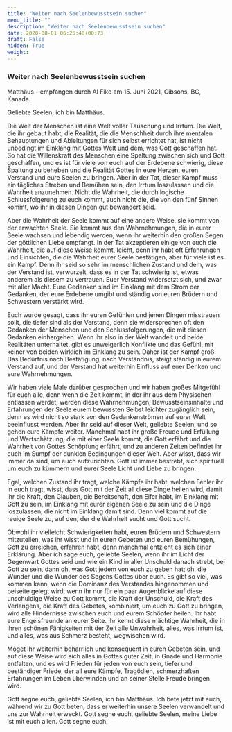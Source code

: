 ```yaml
---
title: "Weiter nach Seelenbewusstsein suchen"
menu_title: ""
description: "Weiter nach Seelenbewusstsein suchen"
date: 2020-08-01 06:25:48+00:73
draft: False
hidden: True
weight:
---
```

### Weiter nach Seelenbewusstsein suchen

Matthäus - empfangen durch Al Fike am 15. Juni 2021, Gibsons, BC, Kanada.

Geliebte Seelen, ich bin Matthäus.

Die Welt der Menschen ist eine Welt voller Täuschung und Irrtum. Die Welt, die ihr gebaut habt, die Realität, die die Menschheit durch ihre mentalen Behauptungen und Ableitungen für sich selbst errichtet hat, ist nicht unbedingt im Einklang mit Gottes Welt und dem, was Gott geschaffen hat. So hat die Willenskraft des Menschen eine Spaltung zwischen sich und Gott geschaffen, und es ist für viele von euch auf der Erdebene schwierig, diese Spaltung zu beheben und die Realität Gottes in eure Herzen, euren Verstand und eure Seelen zu bringen. Aber in der Tat, dieser Kampf muss ein tägliches Streben und Bemühen sein, den Irrtum loszulassen und die Wahrheit anzunehmen. Nicht die Wahrheit, die durch logische Schlussfolgerung zu euch kommt, auch nicht die, die von den fünf Sinnen kommt, wo ihr in diesen Dingen gut bewandert seid.

Aber die Wahrheit der Seele kommt auf eine andere Weise, sie kommt von der erwachten Seele. Sie kommt aus den Wahrnehmungen, die in eurer Seele wachsen und lebendig werden, wenn ihr weiterhin den großen Segen der göttlichen Liebe empfangt. In der Tat akzeptieren einige von euch die Wahrheit, die auf diese Weise kommt, leicht, denn ihr habt oft Erfahrungen und Einsichten, die die Wahrheit eurer Seele bestätigen, aber für viele ist es ein Kampf. Denn ihr seid so sehr im menschlichen Zustand und dem, was der Verstand ist, verwurzelt, dass es in der Tat schwierig ist, etwas anderem als diesem zu vertrauen. Euer Verstand widersetzt sich, und zwar mit aller Macht. Eure Gedanken sind im Einklang mit dem Strom der Gedanken, der eure Erdebene umgibt und ständig von euren Brüdern und Schwestern verstärkt wird.

Euch wurde gesagt, dass ihr euren Gefühlen und jenen Dingen misstrauen sollt, die tiefer sind als der Verstand, denn sie widersprechen oft den Gedanken der Menschen und den Schlussfolgerungen, die mit diesen Gedanken einhergehen. Wenn ihr also in der Welt wandelt und beide Realitäten unterhaltet, gibt es unweigerlich Konflikte und das Gefühl, mit keiner von beiden wirklich im Einklang zu sein. Daher ist der Kampf groß. Das Bedürfnis nach Bestätigung, nach Verständnis, steigt ständig in eurem Verstand auf, und der Verstand hat weiterhin Einfluss auf euer Denken und eure Wahrnehmungen.

Wir haben viele Male darüber gesprochen und wir haben großes Mitgefühl für euch alle, denn wenn die Zeit kommt, in der ihr aus dem Physischen entlassen werdet, werden diese Wahrnehmungen, Bewusstseinsinhalte und Erfahrungen der Seele eurem bewussten Selbst leichter zugänglich sein, denn es wird nicht so stark von den Gedankenströmen auf eurer Welt beeinflusst werden. Aber ihr seid auf dieser Welt, geliebte Seelen, und so gehen eure Kämpfe weiter. Manchmal habt ihr große Freude und Erfüllung und Wertschätzung, die mit einer Seele kommt, die Gott erfährt und die Wahrheit von Gottes Schöpfung erfährt, und zu anderen Zeiten befindet ihr euch im Sumpf der dunklen Bedingungen dieser Welt. Aber wisst, dass wir immer da sind, um euch aufzurichten. Gott ist immer bestrebt, sich spirituell um euch zu kümmern und eurer Seele Licht und Liebe zu bringen.

Egal, welchen Zustand ihr tragt, welche Kämpfe ihr habt, welchen Fehler ihr in euch tragt, wisst, dass Gott mit der Zeit all diese Dinge heilen wird, damit ihr die Kraft, den Glauben, die Bereitschaft, den Eifer habt, im Einklang mit Gott zu sein, im Einklang mit eurer eigenen Seele zu sein und die Dinge loszulassen, die nicht im Einklang damit sind. Denn viel kommt auf die reuige Seele zu, auf den, der die Wahrheit sucht und Gott sucht.

Obwohl ihr vielleicht Schwierigkeiten habt, euren Brüdern und Schwestern mitzuteilen, was ihr wisst und in euren Gebeten und euren Bemühungen, Gott zu erreichen, erfahren habt, denn manchmal entzieht es sich einer Erklärung. Aber ich sage euch, geliebte Seelen, wenn ihr im Licht der Gegenwart Gottes seid und wie ein Kind in aller Unschuld danach strebt, bei Gott zu sein, dann oh, was Gott jedem von euch zu geben hat; oh, die Wunder und die Wunder des Segens Gottes über euch. Es gibt so viel, was kommen kann, wenn die Dominanz des Verstandes hingenommen und beiseite gelegt wird, wenn ihr nur für ein paar Augenblicke auf diese unschuldige Weise zu Gott kommt, die Kraft der Unschuld, die Kraft des Verlangens, die Kraft des Gebetes, kombiniert, um euch zu Gott zu bringen, wird alle Hindernisse zwischen euch und eurem Schöpfer heilen. Ihr habt eure Engelsfreunde an eurer Seite. Ihr kennt diese mächtige Wahrheit, die in ihren schönen Fähigkeiten mit der Zeit alle Unwahrheit, alles, was Irrtum ist, und alles, was aus Schmerz besteht, wegwischen wird. 

Möget ihr weiterhin beharrlich und konsequent in euren Gebeten sein, und auf diese Weise wird sich alles in Gottes guter Zeit, in Gnade und Harmonie entfalten, und es wird Frieden für jeden von euch sein, tiefer und beständiger Friede, der all eure Kämpfe, Tragödien, schmerzhaften Erfahrungen im Leben überwinden und an seiner Stelle Freude bringen wird.

Gott segne euch, geliebte Seelen, ich bin Matthäus. Ich bete jetzt mit euch, während wir zu Gott beten, dass er weiterhin unsere Seelen verwandelt und uns zur Wahrheit erweckt. Gott segne euch, geliebte Seelen, meine Liebe ist mit euch allen. Gott segne euch.

